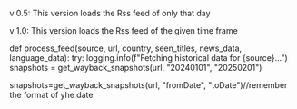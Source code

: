 v 0.5: This version loads the Rss feed of only that day


v 1.0: This version loads the Rss feed of the given time frame 


def process_feed(source, url, country, seen_titles, news_data, language_data):
    try:
      logging.info(f"Fetching
      historical data for
      {source}...")
        snapshots = get_wayback_snapshots(url, "20240101", "20250201")



snapshots=get_wayback_snapshots(url, "fromDate", "toDate")//remember the format of yhe date

